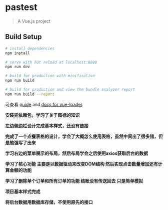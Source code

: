 # pastest

> A Vue.js project

## Build Setup

``` bash
# install dependencies
npm install

# serve with hot reload at localhost:8080
npm run dev

# build for production with minification
npm run build

# build for production and view the bundle analyzer report
npm run build --report
```

可查看 [guide](http://vuejs-templates.github.io/webpack/) and [docs for vue-loader](http://vuejs.github.io/vue-loader).

**安装完依赖包，学习了关于图标的知识**

**左边侧边栏设计完成基本样式，还没有链接**

**完成了一个点餐表格的设计，学会了大概怎么使用表格，虽然中间出了很多错，但是勉强写了出来**

**学习右边的菜单展示的布局，然后布局学会之后使用axios获取后台的数据**

**学习了核心功能 主要是以数据驱动来改变DOM结构 然后实现点击数量增加还有计算金额的功能**

**学习了删除单个订单和所有订单的功能 结账没有传送回去 只是简单模拟**

**项目基本样式完成**

**将后台数据用数据库存储，不使用原先的接口**
